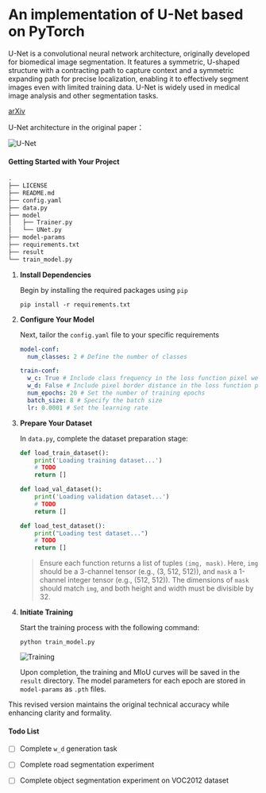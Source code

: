 # An implementation of U-Net based on PyTorch

U-Net is a convolutional neural network architecture, originally developed for biomedical image segmentation. It features a symmetric, U-shaped structure with a contracting path to capture context and a symmetric expanding path for precise localization, enabling it to effectively segment images even with limited training data. U-Net is widely used in medical image analysis and other segmentation tasks.

[arXiv](https://arxiv.org/abs/1505.04597)

U-Net architecture in the original paper：

![U-Net](https://typora-1313035735.cos.ap-nanjing.myqcloud.com/img/2024-01-20-144614.png)

#### Getting Started with Your Project

```txt
.
├── LICENSE
├── README.md
├── config.yaml
├── data.py
├── model
│   ├── Trainer.py
│   └── UNet.py
├── model-params
├── requirements.txt
├── result
└── train_model.py
```

1. **Install Dependencies**

   Begin by installing the required packages using `pip`

   ```shell
   pip install -r requirements.txt
   ```

2. **Configure Your Model**

   Next, tailor the `config.yaml` file to your specific requirements

   ```yaml
   model-conf:
     num_classes: 2 # Define the number of classes
   
   train-conf:
     w_c: True # Include class frequency in the loss function pixel weight
     w_d: False # Include pixel border distance in the loss function pixel weight (TODO)
     num_epochs: 20 # Set the number of training epochs
     batch_size: 8 # Specify the batch size
     lr: 0.0001 # Set the learning rate
   ```

3. **Prepare Your Dataset**

   In `data.py`, complete the dataset preparation stage:

   ```python
   def load_train_dataset():
       print('Loading training dataset...')
       # TODO
       return []
   
   def load_val_dataset():
       print('Loading validation dataset...')
       # TODO
       return []
   
   def load_test_dataset():
       print("Loading test dataset...")
       # TODO
       return []
   ```

   > Ensure each function returns a list of tuples `(img, mask)`. Here, `img` should be a 3-channel tensor (e.g., (3, 512, 512)), and `mask` a 1-channel integer tensor (e.g., (512, 512)). The dimensions of `mask` should match `img`, and both height and width must be divisible by 32.

4. **Initiate Training**

   Start the training process with the following command:

   ```shell
   python train_model.py
   ```

   ![Training](https://typora-1313035735.cos.ap-nanjing.myqcloud.com/img/2024-01-20-153145.png)

   Upon completion, the training and MIoU curves will be saved in the `result` directory. The model parameters for each epoch are stored in `model-params` as `.pth` files.

This revised version maintains the original technical accuracy while enhancing clarity and formality.



#### Todo List

- [ ] Complete `w_d` generation task

- [ ] Complete road segmentation experiment

- [ ] Complete object segmentation experiment on VOC2012 dataset

	

